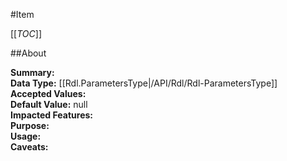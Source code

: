 #Item

[[_TOC_]]

##About

**Summary:**   
**Data Type:** [[Rdl.ParametersType|/API/Rdl/Rdl-ParametersType]]  
**Accepted Values:**   
**Default Value:** null  
**Impacted Features:**   
**Purpose:**   
**Usage:**   
**Caveats:**   

